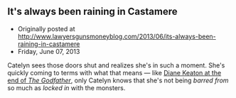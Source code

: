 ## It's always been raining in Castamere

 * Originally posted at http://www.lawyersgunsmoneyblog.com/2013/06/its-always-been-raining-in-castamere
 * Friday, June 07, 2013

Catelyn sees those doors shut and realizes she's in such a moment. She's quickly coming to terms with what that means — like [Diane Keaton at the end of _The Godfather_](youtu.be/U5tJKzj6k\_Q#t=03m15s), only Catelyn knows that she's not being _barred from_ so much as _locked in_ with the monsters.